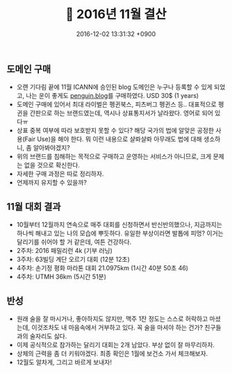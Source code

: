 ﻿---
layout: post
title: 📝 2016년 11월 결산
date: 2016-12-02 13:31:32 +0900
description: 2016년 11월 결산 # Add post description (optional)
img: report/2016-nov-1.jpg # Add image post (optional)
fig-caption: # Add figcaption (optional)
tags: [결산]
---

## 도메인 구매 

- 오랜 기다림 끝에 11월 ICANN에 승인된 blog 도메인은 누구나 등록할 수 있게 되었고, 나는 운이 좋게도  [penguin.blog](http://penguin.blog/)를 구매하였다. USD 30$ (1 years)
- 도메인 구매에 있어서 최대 라이벌은 펭귄북스, 피츠버그 펭귄스 등.. 대표적으로 펭귄을 간판으로 하는 브랜드였는데, 역시나 상표통지서가 날라왔다. 영어로 되어 있다ㅠ
- 상표 중복 여부에 따라 보호받지 못할 수 있다? 해당 국가의 법에 알맞은 공정한 사용(Fair Use)을 해야 한다. 뭐 이런 내용으로 샬롸샬롸 아무래도 법에 대해 생소하니, 좀 알아봐야겠지?
- 위의 브랜드를 침해하는 목적으로 구매하고 운영하는 서비스가 아니므로, 크게 문제는 없을 것으로 확신한다.
- 자세한 구매 과정은 따로 정리하자.
- 언제까지 유지할 수 있을까?

## 11월 대회 결과

- 10월부터 12월까지 연속으로 매주 대회를 신청하면서 반신반의했으나, 지금까지는 하나씩 해내고 있는 나의 모습에 뿌듯하다. 유일한 부상이라면 발톱에 피멍? 이거는 달리기를 쉬어야 할 거 같은데, 여튼 건강하다.
- 2주차: 2016 패밀리런 4k (기부 러닝)  
- 3주차: 63빌딩 계단 오르기 대회 (12분 12초) 
- 4주차: 손기정 평화 마라톤 대회 21.0975km (1시간 40분 50초 46)
- 4주차: UTMH 36km (5시간 51분) 

## 반성

- 원래 술을 잘 마시거나, 좋아하지도 않지만, 맥주 1잔 정도는 스스로 허락하고 마셨는데, 이것조차도 내 마음속에서 거부하고 있다. 꼭 술을 마셔야 하는 건가? 친구들과의 술자리도 싫다. 
- 이제 공식적으로 참가하는 달리기 대회는 2개 남았다. 부상 없이 잘 마무리하자.
- 상체의 근력을 좀 더 키워야겠다. 최종 확인은 1월에 보건소 가서 체크해보자.
- 12월도 알차게, 그리고 바르게 보내자!